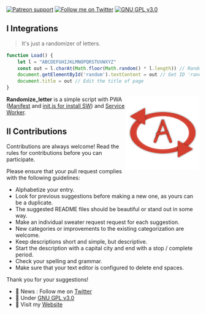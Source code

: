 [![Patreon support](https://img.shields.io/endpoint.svg?url=https://shieldsio-patreon.herokuapp.com/thomasbnt&style=flat-square)](https://www.patreon.com/thomasbnt)
[![Follow me on Twitter](https://flat.badgen.net/badge/Follow%20Me/@Hyprimort/33A1F2?icon=twitter)](https://twitter.com/Hyprimort)
[![GNU GPL v3.0](https://flat.badgen.net/github/license/thomasbnt/Randomize_letter)](LICENSE)

## I Integrations

> It's just a randomizer of letters.

```javascript
function Load() {
    let l = "ABCDEFGHIJKLMNOPQRSTUVWXYZ"
    const out = l.charAt(Math.floor(Math.random() * l.length)) // Randomize !
    document.getElementById('random').textContent = out // Get ID 'random' for edit the text context
    document.title = out // Edit the title of page
}
```
<img src="assets/img/manifest/192x192.png" alt="Logo" align="right" />

**Randomize_letter** is a simple script with PWA ([Manifest](manifest.json) and [init.js for install SW](assets/js/init.js)) and [Service Worker](sw.js).

## II Contributions

Contributions are always welcome! Read the rules for contributions before you can participate.

Please ensure that your pull request complies with the following guidelines:

- Alphabetize your entry.
- Look for previous suggestions before making a new one, as yours can be a duplicate.
- The suggested README files should be beautiful or stand out in some way.
- Make an individual sweater request request for each suggestion.
- New categories or improvements to the existing categorization are welcome.
- Keep descriptions short and simple, but descriptive.
- Start the description with a capital city and end with a stop / complete period.
- Check your spelling and grammar.
- Make sure that your text editor is configured to delete end spaces.

Thank you for your suggestions!

- 📣  News : Follow me on [Twitter](https://twitter.com/Hyprimort)
- 📕  Under [GNU GPL v3.0](LICENSE)
- 🔗  Visit my [Website](https://thomasbnt.fr)
